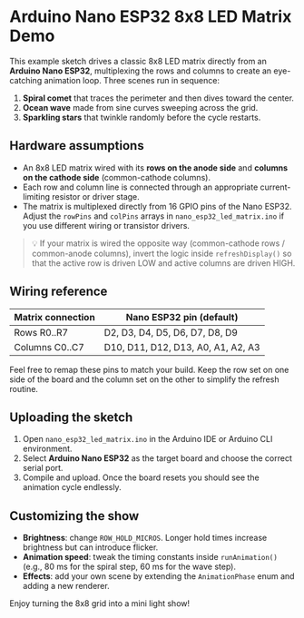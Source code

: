# Arduino Nano ESP32 8x8 LED Matrix Demo

This example sketch drives a classic 8x8 LED matrix directly from an **Arduino Nano ESP32**, multiplexing the rows and columns to create an eye-catching animation loop. Three scenes run in sequence:

1. **Spiral comet** that traces the perimeter and then dives toward the center.
2. **Ocean wave** made from sine curves sweeping across the grid.
3. **Sparkling stars** that twinkle randomly before the cycle restarts.

## Hardware assumptions

- An 8x8 LED matrix wired with its **rows on the anode side** and **columns on the cathode side** (common-cathode columns).
- Each row and column line is connected through an appropriate current-limiting resistor or driver stage.
- The matrix is multiplexed directly from 16 GPIO pins of the Nano ESP32. Adjust the `rowPins` and `colPins` arrays in `nano_esp32_led_matrix.ino` if you use different wiring or transistor drivers.

> 💡 If your matrix is wired the opposite way (common-cathode rows / common-anode columns), invert the logic inside `refreshDisplay()` so that the active row is driven LOW and active columns are driven HIGH.

## Wiring reference

| Matrix connection | Nano ESP32 pin (default) |
|-------------------|---------------------------|
| Rows R0..R7       | D2, D3, D4, D5, D6, D7, D8, D9 |
| Columns C0..C7    | D10, D11, D12, D13, A0, A1, A2, A3 |

Feel free to remap these pins to match your build. Keep the row set on one side of the board and the column set on the other to simplify the refresh routine.

## Uploading the sketch

1. Open `nano_esp32_led_matrix.ino` in the Arduino IDE or Arduino CLI environment.
2. Select **Arduino Nano ESP32** as the target board and choose the correct serial port.
3. Compile and upload. Once the board resets you should see the animation cycle endlessly.

## Customizing the show

- **Brightness**: change `ROW_HOLD_MICROS`. Longer hold times increase brightness but can introduce flicker.
- **Animation speed**: tweak the timing constants inside `runAnimation()` (e.g., 80 ms for the spiral step, 60 ms for the wave step).
- **Effects**: add your own scene by extending the `AnimationPhase` enum and adding a new renderer.

Enjoy turning the 8x8 grid into a mini light show!
